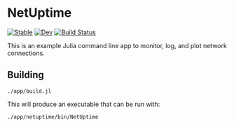 # NetUptime

[![Stable](https://img.shields.io/badge/docs-stable-blue.svg)](https://sjkelly.github.io/NetUptime.jl/stable)
[![Dev](https://img.shields.io/badge/docs-dev-blue.svg)](https://sjkelly.github.io/NetUptime.jl/dev)
[![Build Status](https://github.com/sjkelly/NetUptime.jl/workflows/CI/badge.svg)](https://github.com/sjkelly/NetUptime.jl/actions)


This is an example Julia command line app to monitor, log, and plot network connections.

## Building

```
./app/build.jl
```

This will produce an executable that can be run with:

```
./app/netuptime/bin/NetUptime
```
